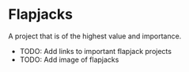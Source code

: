 # Flapjacks

A project that is of the highest value and importance.

* TODO: Add links to important flapjack projects
* TODO: Add image of flapjacks
